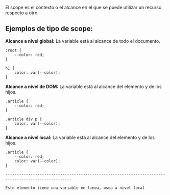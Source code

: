 El scope es el contexto o el alcance en el que se puede utilizar un recurso respecto a otro.

## Ejemplos de tipo de scope:

**Alcance a nivel global:**
La variable está al alcance de todo el documento.
<pre><code>:root {
	--color: red;
}

h1 {
	color: var(--color);
}
</code></pre>

**Alcance a nivel de DOM:**
La variable está al alcance del elemento y de los hijos.
<pre><code>.article {
	--color: red;
}

.article div p {
	color: var(--color);
}
</code></pre>

**Alcance a nivel local:**
La variable está al alcance del elemento y de los hijos.
<pre><code>.article {
	--color: red;
	color: var(--color);
}

---------------------------------------------------------------------------------------------------

<elemento class="article" styel="--color: blue;">Este elemento tiene una variable en linea, osea a nivel local</elemento></code>
</pre>